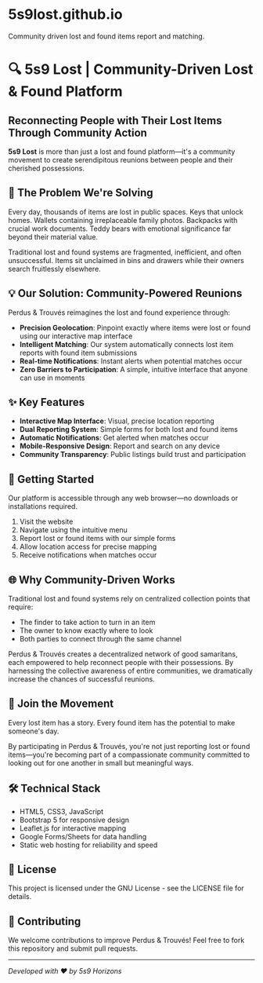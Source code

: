 # 5s9lost.github.io
Community driven lost and found items report and matching.


# 🔍 5s9 Lost | Community-Driven Lost & Found Platform

## Reconnecting People with Their Lost Items Through Community Action

**5s9 Lost** is more than just a lost and found platform—it's a community movement to create serendipitous reunions between people and their cherished possessions.

## 🌟 The Problem We're Solving

Every day, thousands of items are lost in public spaces. Keys that unlock homes. Wallets containing irreplaceable family photos. Backpacks with crucial work documents. Teddy bears with emotional significance far beyond their material value.

Traditional lost and found systems are fragmented, inefficient, and often unsuccessful. Items sit unclaimed in bins and drawers while their owners search fruitlessly elsewhere.

## 💡 Our Solution: Community-Powered Reunions

Perdus & Trouvés reimagines the lost and found experience through:

- **Precision Geolocation**: Pinpoint exactly where items were lost or found using our interactive map interface
- **Intelligent Matching**: Our system automatically connects lost item reports with found item submissions
- **Real-time Notifications**: Instant alerts when potential matches occur
- **Zero Barriers to Participation**: A simple, intuitive interface that anyone can use in moments

## ✨ Key Features

- **Interactive Map Interface**: Visual, precise location reporting
- **Dual Reporting System**: Simple forms for both lost and found items
- **Automatic Notifications**: Get alerted when matches occur
- **Mobile-Responsive Design**: Report and search on any device
- **Community Transparency**: Public listings build trust and participation

## 🚀 Getting Started

Our platform is accessible through any web browser—no downloads or installations required.

1. Visit the website
2. Navigate using the intuitive menu
3. Report lost or found items with our simple forms
4. Allow location access for precise mapping
5. Receive notifications when matches occur

## 🌐 Why Community-Driven Works

Traditional lost and found systems rely on centralized collection points that require:
- The finder to take action to turn in an item
- The owner to know exactly where to look
- Both parties to connect through the same channel

Perdus & Trouvés creates a decentralized network of good samaritans, each empowered to help reconnect people with their possessions. By harnessing the collective awareness of entire communities, we dramatically increase the chances of successful reunions.

## 💖 Join the Movement

Every lost item has a story. Every found item has the potential to make someone's day.

By participating in Perdus & Trouvés, you're not just reporting lost or found items—you're becoming part of a compassionate community committed to looking out for one another in small but meaningful ways.

## 🛠️ Technical Stack

- HTML5, CSS3, JavaScript
- Bootstrap 5 for responsive design
- Leaflet.js for interactive mapping
- Google Forms/Sheets for data handling
- Static web hosting for reliability and speed

## 📜 License

This project is licensed under the GNU License - see the LICENSE file for details.

## 🤝 Contributing

We welcome contributions to improve Perdus & Trouvés! Feel free to fork this repository and submit pull requests.

---

*Developed with ❤️ by 5s9 Horizons*
